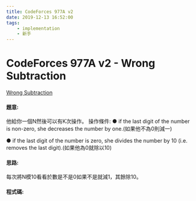```yaml
---
title: CodeForces 977A v2
date: 2019-12-13 16:52:00
tags:
    - implementation
    - 新手
---
```

# CodeForces 977A v2 - Wrong Subtraction
[Wrong Subtraction](http://codeforces.com/problemset/problem/977/A)


#### 題意:
他給你一個N然後可以有K次操作。
操作條件:
● if the last digit of the number is non-zero, she decreases the number by one.(如果他不為0則減一)

● if the last digit of the number is zero, she divides the number by 10 (i.e. removes the last digit).(如果他為0就除以10)
<!-- more -->
#### 思路:
每次將N模10看看於數是不是0如果不是就減1，其餘除10。

#### 程式碼:
<script src="https://gist.github.com/Daviswww/be92977c98e9f69528282fcd181111e3.js"></script>
